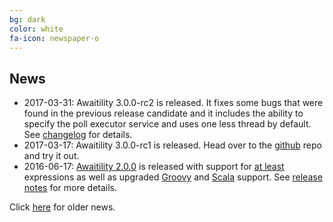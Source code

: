 ```yaml
---
bg: dark
color: white
fa-icon: newspaper-o
---
```

## News
* 2017-03-31: Awaitility 3.0.0-rc2 is released. It fixes some bugs that were found in the previous release candidate and it includes the ability to specify the poll executor service and uses one less thread by default. See [changelog](https://raw.githubusercontent.com/awaitility/awaitility/master/changelog.txt) for details.
* 2017-03-17: Awaitility 3.0.0-rc1 is released. Head over to the [github](https://github.com/awaitility/awaitility/) repo and try it out.
* 2016-06-17: [Awaitility 2.0.0](http://dl.bintray.com/johanhaleby/generic/awaitility-2.0.0.zip) is released with support for [at least](https://github.com/awaitility/awaitility/wiki/Usage#example-11---at-least) expressions as well as upgraded [Groovy](https://github.com/awaitility/awaitility/wiki/Groovy) and [Scala](https://github.com/awaitility/awaitility/wiki/Scala) support. See [release notes](https://github.com/awaitility/awaitility/wiki/ReleaseNotes20) for more details.

Click [here](https://github.com/jayway/awaitility/wiki/OldNews) for older news.
